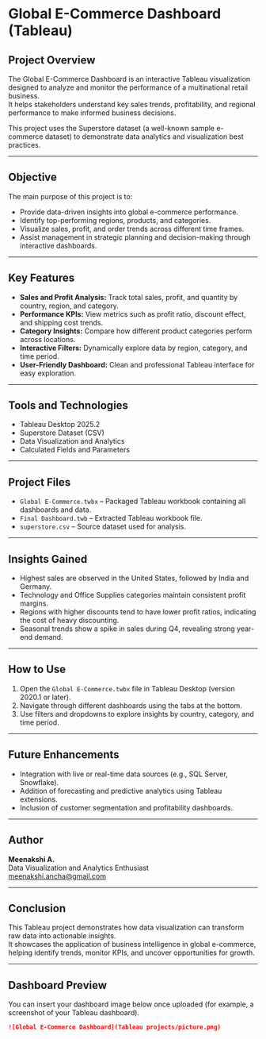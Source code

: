 # Global E-Commerce Dashboard (Tableau)

## Project Overview
The Global E-Commerce Dashboard is an interactive Tableau visualization designed to analyze and monitor the performance of a multinational retail business.  
It helps stakeholders understand key sales trends, profitability, and regional performance to make informed business decisions.

This project uses the Superstore dataset (a well-known sample e-commerce dataset) to demonstrate data analytics and visualization best practices.

---

## Objective
The main purpose of this project is to:
- Provide data-driven insights into global e-commerce performance.
- Identify top-performing regions, products, and categories.
- Visualize sales, profit, and order trends across different time frames.
- Assist management in strategic planning and decision-making through interactive dashboards.

---

## Key Features
- **Sales and Profit Analysis:** Track total sales, profit, and quantity by country, region, and category.  
- **Performance KPIs:** View metrics such as profit ratio, discount effect, and shipping cost trends.  
- **Category Insights:** Compare how different product categories perform across locations.  
- **Interactive Filters:** Dynamically explore data by region, category, and time period.  
- **User-Friendly Dashboard:** Clean and professional Tableau interface for easy exploration.

---

## Tools and Technologies
- Tableau Desktop 2025.2  
- Superstore Dataset (CSV)  
- Data Visualization and Analytics  
- Calculated Fields and Parameters  

---

## Project Files
- `Global E-Commerce.twbx` – Packaged Tableau workbook containing all dashboards and data.  
- `Final Dashboard.twb` – Extracted Tableau workbook file.  
- `superstore.csv` – Source dataset used for analysis.

---

## Insights Gained
- Highest sales are observed in the United States, followed by India and Germany.  
- Technology and Office Supplies categories maintain consistent profit margins.  
- Regions with higher discounts tend to have lower profit ratios, indicating the cost of heavy discounting.  
- Seasonal trends show a spike in sales during Q4, revealing strong year-end demand.

---

## How to Use
1. Open the `Global E-Commerce.twbx` file in Tableau Desktop (version 2020.1 or later).  
2. Navigate through different dashboards using the tabs at the bottom.  
3. Use filters and dropdowns to explore insights by country, category, and time period.

---

## Future Enhancements
- Integration with live or real-time data sources (e.g., SQL Server, Snowflake).  
- Addition of forecasting and predictive analytics using Tableau extensions.  
- Inclusion of customer segmentation and profitability dashboards.

---

## Author
**Meenakshi A.**  
Data Visualization and Analytics Enthusiast  
meenakshi.ancha@gmail.com

---

## Conclusion
This Tableau project demonstrates how data visualization can transform raw data into actionable insights.  
It showcases the application of business intelligence in global e-commerce, helping identify trends, monitor KPIs, and uncover opportunities for growth.

---

## Dashboard Preview
You can insert your dashboard image below once uploaded (for example, a screenshot of your Tableau dashboard).

```markdown
![Global E-Commerce Dashboard](Tableau projects/picture.png)



